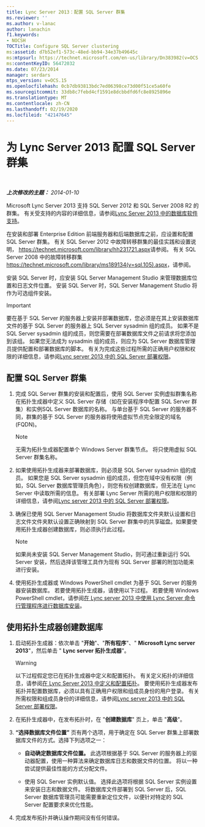 ```yaml
---
title: Lync Server 2013：配置 SQL Server 群集
ms.reviewer: ''
ms.author: v-lanac
author: lanachin
f1.keywords:
- NOCSH
TOCTitle: Configure SQL Server clustering
ms:assetid: d7b52ef1-573c-48ed-bb94-34e37b49645c
ms:mtpsurl: https://technet.microsoft.com/en-us/library/Dn383982(v=OCS.15)
ms:contentKeyID: 56472032
ms.date: 07/23/2014
manager: serdars
mtps_version: v=OCS.15
ms.openlocfilehash: 0cb7db93813bdc7ed06398ce73d00f51ce5a60fe
ms.sourcegitcommit: 33db8c7febd4cf1591e8dcbbdfd6fc8e8925896e
ms.translationtype: MT
ms.contentlocale: zh-CN
ms.lasthandoff: 02/19/2020
ms.locfileid: "42147645"
---
```

<div data-xmlns="http://www.w3.org/1999/xhtml">

<div class="topic" data-xmlns="http://www.w3.org/1999/xhtml" data-msxsl="urn:schemas-microsoft-com:xslt" data-cs="http://msdn.microsoft.com/">

<div data-asp="https://msdn2.microsoft.com/asp">

# <a name="configure-sql-server-clustering-for-lync-server-2013"></a>为 Lync Server 2013 配置 SQL Server 群集

</div>

<div id="mainSection">

<div id="mainBody">

<span> </span>

_**上次修改的主题：** 2014-01-10_

Microsoft Lync Server 2013 支持 SQL Server 2012 和 SQL Server 2008 R2 的群集。 有关受支持的内容的详细信息，请参阅[Lync Server 2013 中的数据库软件支持](lync-server-2013-database-software-support.md)。

在安装和部署 Enterprise Edition 前端服务器和后端数据库之前，应设置和配置 SQL Server 群集。 有关 SQL Server 2012 中故障转移群集的最佳实践和设置说明， <https://technet.microsoft.com/library/hh231721.aspx>请参阅。 有关 SQL Server 2008 中的故障转移群集<https://technet.microsoft.com/library/ms189134(v=sql.105).aspx>，请参阅。

安装 SQL Server 时，应安装 SQL Server Management Studio 来管理数据库位置和日志文件位置。 安装 SQL Server 时，SQL Server Management Studio 将作为可选组件安装。

<div>


> [!IMPORTANT]  
> 要在基于 SQL Server 的服务器上安装并部署数据库，您必须是在其上安装数据库文件的基于 SQL Server 的服务器上 SQL Server sysadmin 组的成员。 如果不是 SQL Server sysadmin 组的成员，则您需要在部署数据库文件之前请求将您添加到该组。 如果您无法成为 sysadmin 组的成员，则应为 SQL Server 数据库管理员提供配置和部署数据库的脚本。 有关为完成这些过程所需的正确用户权限和权限的详细信息，请参阅<A href="lync-server-2013-deployment-permissions-for-sql-server.md">Lync server 2013 中的 SQL Server 部署权限</A>。



</div>

<div>

## <a name="to-configure-sql-server-clustering"></a>配置 SQL Server 群集

1.  完成 SQL Server 群集的安装和配置后，使用 SQL Server 实例虚拟群集名称在拓扑生成器中定义 SQL Server 存储（如在安装程序中配置 SQL Server 群集）和实例SQL Server 数据库的名称。 与单台基于 SQL Server 的服务器不同，群集的基于 SQL Server 的服务器将使用虚拟节点完全限定的域名 (FQDN)。
    
    <div>
    

    > [!NOTE]  
    > 无需为拓扑生成器配置单个 Windows Server 群集节点。 将只使用虚拟 SQL Server 群集名称。

    
    </div>

2.  如果使用拓扑生成器来部署数据库，则必须是 SQL Server sysadmin 组的成员。 如果您是 SQL Server sysadmin 组的成员，但您在域中没有权限（例如，SQL Server 数据库管理员角色），则您有权创建数据库，但无法在 Lync Server 中读取所需的信息。 有关部署 Lync Server 所需的用户权限和权限的详细信息，请参阅[Lync server 2013 中的 SQL Server 部署权限](lync-server-2013-deployment-permissions-for-sql-server.md)。

3.  确保已使用 SQL Server Management Studio 将数据库文件夹默认设置和日志文件文件夹默认设置正确映射到 SQL Server 群集中的共享磁盘。如果要使用拓扑生成器创建数据库，则必须执行此过程。
    
    <div>
    

    > [!NOTE]  
    > 如果尚未安装 SQL Server Management Studio，则可通过重新运行 SQL Server 安装，然后选择该管理工具作为现有 SQL Server 部署的附加功能来进行安装。

    
    </div>

4.  使用拓扑生成器或 Windows PowerShell cmdlet 为基于 SQL Server 的服务器安装数据库。 若要使用拓扑生成器，请使用以下过程。 若要使用 Windows PowerShell cmdlet，请参阅[在 Lync server 2013 中使用 Lync Server 命令行管理程序进行数据库安装](lync-server-2013-database-installation-using-lync-server-management-shell.md)。

</div>

<div>

## <a name="to-create-databases-using-topology-builder"></a>使用拓扑生成器创建数据库

1.  启动拓扑生成器：依次单击 "**开始**"、"**所有程序**"、" **Microsoft Lync server 2013**"，然后单击 " **Lync server 拓扑生成器**"。
    
    <div>
    

    > [!WARNING]  
    > 以下过程假定您已在拓扑生成器中定义和配置拓扑。 有关定义拓扑的详细信息，请参阅<A href="lync-server-2013-defining-and-configuring-the-topology.md">在 Lync Server 2013 中定义和配置拓扑</A>。 要使用拓扑生成器发布拓扑并配置数据库，必须以具有正确用户权限和组成员身份的用户登录。 有关所需权限和组成员身份的详细信息，请参阅<A href="lync-server-2013-deployment-permissions-for-sql-server.md">Lync server 2013 中的 SQL Server 部署权限</A>。

    
    </div>

2.  在拓扑生成器中，在发布拓扑时，在 "**创建数据库**" 页上，单击 "**高级**"。

3.  **“选择数据库文件位置”** 页有两个选项，用于确定在 SQL Server 群集上部署数据库文件的方式。选择下列选项之一：
    
      - **自动确定数据库文件位置。** 此选项根据基于 SQL Server 的服务器上的驱动器配置，使用一种算法来确定数据库日志和数据文件的位置。 将以一种尝试提供最佳性能的方式分配文件。
    
      - 使用 SQL Server 实例默认值。 选择此选项将根据 SQL Server 实例设置来安装日志和数据文件。 将数据库文件部署到 SQL Server 后，SQL Server 数据库管理员可能需要重新定位文件，以便针对特定的 SQL Server 配置要求来优化性能。

4.  完成发布拓扑并确认操作期间没有任何错误。

</div>

</div>

<span> </span>

</div>

</div>

</div>

